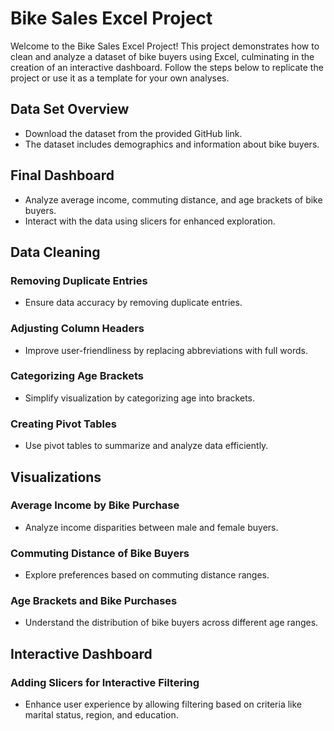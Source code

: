 # Bike Sales Excel Project

Welcome to the Bike Sales Excel Project! This project demonstrates how to clean and analyze a dataset of bike buyers using Excel, culminating in the creation of an interactive dashboard. Follow the steps below to replicate the project or use it as a template for your own analyses.

## Data Set Overview
- Download the dataset from the provided GitHub link.
- The dataset includes demographics and information about bike buyers.

## Final Dashboard
- Analyze average income, commuting distance, and age brackets of bike buyers.
- Interact with the data using slicers for enhanced exploration.


## Data Cleaning

### Removing Duplicate Entries
- Ensure data accuracy by removing duplicate entries.

### Adjusting Column Headers
- Improve user-friendliness by replacing abbreviations with full words.

### Categorizing Age Brackets
- Simplify visualization by categorizing age into brackets.

### Creating Pivot Tables
- Use pivot tables to summarize and analyze data efficiently.
## Visualizations

### Average Income by Bike Purchase
- Analyze income disparities between male and female buyers.

### Commuting Distance of Bike Buyers
- Explore preferences based on commuting distance ranges.

### Age Brackets and Bike Purchases
- Understand the distribution of bike buyers across different age ranges.
## Interactive Dashboard

### Adding Slicers for Interactive Filtering
- Enhance user experience by allowing filtering based on criteria like marital status, region, and education.
